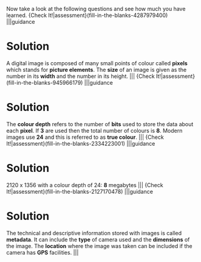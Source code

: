 Now take a look at the following questions and see how much you have learned.
{Check It!|assessment}(fill-in-the-blanks-4287979400)
|||guidance
# Solution
A digital image is composed of many small points of colour called **pixels** which stands for **picture elements**. 
The **size** of an image is given as the number in its **width** and the number in its height. 
|||
{Check It!|assessment}(fill-in-the-blanks-945966179)
|||guidance
# Solution
The **colour depth** refers to the number of **bits** used to store the data about each **pixel**. 
If **3** are used then the total number of colours is **8**. 
Modern images use **24** and this is referred to as **true colour**.
|||
{Check It!|assessment}(fill-in-the-blanks-2334223001)
|||guidance
# Solution
2120 x 1356 with a colour depth of 24: **8** megabytes
|||
{Check It!|assessment}(fill-in-the-blanks-2127170478)
|||guidance
# Solution
The technical and descriptive information stored with images is called **metadata**. 
It can include the **type** of camera used and the **dimensions** of the image. 
The **location** where the image was taken can be included if the camera has **GPS** facilities.
|||